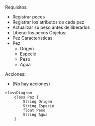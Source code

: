 Requisitos:
- Registrar peces
- Registrar los atributos de cada pez
- Actualizar su peso antes de liberarlos
- Liberar los peces
Objetos:
- Pez
Características:
- Pez
    - Origen
    - Especie
    - Peso
    - Agua

Acciones:
- (No hay acciones)

```mermaid
classDiagram
    class Pez {
        String Origen
        String Especie
        float Peso
        String Agua
    }
```
